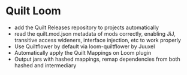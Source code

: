 # Quilt Loom
- add the Quilt Releases repository to projects automatically
- read the quilt.mod.json metadata of mods correctly, enabling JiJ, transitive access wideners, interface injection, etc to work properly
- Use Quiltflower by default via loom-quiltflower by Juuxel
- Automatically apply the Quilt Mappings on Loom plugin
- Output jars with hashed mappings, remap dependencies from both hashed and intermediary

